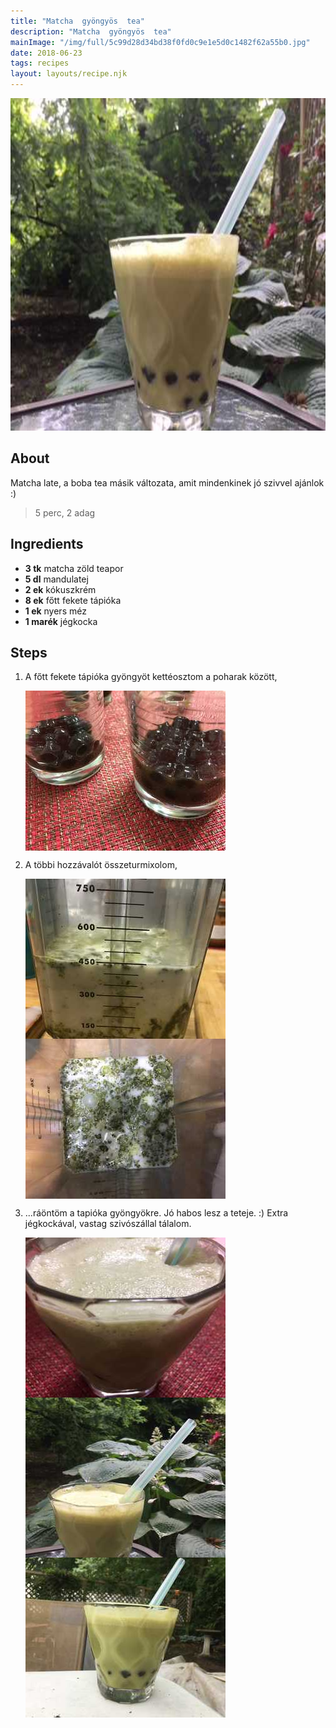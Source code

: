 ```yaml
---
title: "Matcha  gyöngyös  tea"
description: "Matcha  gyöngyös  tea"
mainImage: "/img/full/5c99d28d34bd38f0fd0c9e1e5d0c1482f62a55b0.jpg"
date: 2018-06-23
tags: recipes
layout: layouts/recipe.njk
---
```

                            
<p align="center"><a href="https://cookpad.com/hu/receptek/5216169-matcha-gyongyos-tea" rel="Recipe source page"><img width="751" height="532" src="/img/full/5c99d28d34bd38f0fd0c9e1e5d0c1482f62a55b0.jpg"/></a></p>

## About
<p class="mb-sm">Matcha late,  a boba tea másik változata, amit mindenkinek jó szivvel ajánlok :)</p>

> 5 perc, 2 adag 

## Ingredients
* **3 tk** matcha zöld teapor
* **5 dl** mandulatej
* **2 ek** kókuszkrém
* **8 ek** főtt fekete tápióka
* **1 ek** nyers méz
* **1 marék** jégkocka

## Steps

1. A főtt fekete tápióka gyöngyöt kettéosztom a poharak között,
 
    <p><img width="320" height="256" align="left" src="/img/full/921c28ade71d60d5d44fe7eec0164e385773225e.jpg"/></p><div style="clear: both"/>

2. A többi hozzávalót összeturmixolom,
 
    <p><img width="320" height="256" align="left" src="/img/full/37f64c298cb75ce8e728f5a60bc5c3cdfe63b9dd.jpg"/></p><p><img width="320" height="256" align="left" src="/img/full/7bedc21d4874be95e26f76645318e3031b2d6a19.jpg"/></p><div style="clear: both"/>

3. ...ráöntöm a tapióka gyöngyökre. Jó habos lesz a teteje. :) Extra jégkockával, vastag szivószállal tálalom.
 
    <p><img width="320" height="256" align="left" src="/img/full/4a5d13a034b79e6b80437ca353b031158b5cb780.jpg"/></p><p><img width="320" height="256" align="left" src="/img/full/10c2ce6aad70b3deae323e30f28650b9d30d1639.jpg"/></p><p><img width="320" height="256" align="left" src="/img/full/923d0aebfb4cc30753a3aa9f2914ad5e9f4ed58f.jpg"/></p><div style="clear: both"/>

